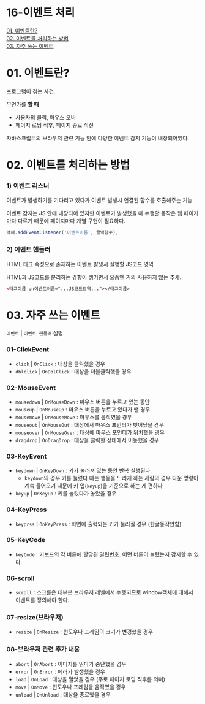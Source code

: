 # 16-이벤트 처리
[01. 이벤트란?](#01-이벤트란)  
[02. 이벤트를 처리하는 방법](#02-이벤트를-처리하는-방법)  
[03. 자주 쓰는 이벤트](#03-자주-쓰는-이벤트)  

# 01. 이벤트란?

프로그램이 겪는 사건.  

무언가를 **할 때**  

- 사용자의 클릭, 마우스 오버
- 페이지 로딩 직후, 페이지 종료 직전

자바스크립트의 브라우저 관련 기능 안에 다양한 이벤트 감지 기능이 내장되어있다.  

# 02. 이벤트를 처리하는 방법

### 1) 이벤트 리스너

이벤트가 발생하기를 기다리고 있다가 이벤트 발생시 연결된 함수를 호출해주는 기능  

이벤트 감지는 JS 안에 내장되어 있지만 이벤트가 발생했을 때 수행할 동작은 웹 페이지마다 다르기 때문에 페이지마다 개별 구현이 필요하다.  

```jsx
객체.addEventListener('이벤트이름', 콜백함수);
```

### 2) 이벤트 핸들러

HTML 태그 속성으로 존재하는 이벤트 발생시 실행할 JS코드 영역  

HTML과 JS코드를 분리하는 경향이 생기면서 요즘엔 거의 사용하지 않는 추세.  

```html
<태그이름 on이벤트이름="...JS코드영역..."></태그이름>
```
# 03. 자주 쓰는 이벤트

`이벤트` | `이벤트 핸들러` 설명  

### 01-ClickEvent

- `click` | `OnClick` : 대상을 클릭했을 경우
- `dblclick` | `OnDblClick` : 대상을 더블클릭했을 경우

### 02-MouseEvent

- `mousedown` | `OnMouseDown` : 마우스 버튼을 누르고 있는 동안
- `mouseup` | `OnMouseUp` : 마우스 버튼을 누르고 있다가 땐 경우
- `mousemove` | `OnMouseMove` : 마우스를 움직였을 경우
- `mouseout` | `OnMouseOut` : 대상에서 마우스 포인터가 벗어났을 경우
- `mouseover` | `OnMouseOver` : 대상에 마우스 포인터가 위치했을 경우
- `dragdrop` | `OnDragDrop` : 대상을 클릭한 상태에서 이동했을 경우

### 03-KeyEvent

- `keydown` | `OnKeyDown` : 키가 눌러져 있는 동안 반복 실행된다.
    - `keydown`의 경우 키를 눌렀다 떼는 행동을 느리게 하는 사람의 경우 다운 명령이 계속 들어오기 때문에 키 업(`keyup`)을 기준으로 하는 게 편하다
- `keyup` | `OnKeyUp` : 키를 눌렀다가 놓았을 경우

### 04-KeyPress

- `keyprss` | `OnKeyPress` : 화면에 출력되는 키가 눌러질 경우 (한글동작안함)

### 05-KeyCode

- `keyCode` : 키보드의 각 버튼에 할당된 일련번호. 어떤 버튼이 눌렸는지 감지할 수 있다.

### 06-scroll

- `scroll` : 스크롤은 대부분 브라우저 레벨에서 수행되므로 window객체에 대해서 이벤트를 정의해야 한다.

### 07-resize(브라우저)

- `resize` | `OnResize` : 윈도우나 프레임의 크기가 변경했을 경우

### 08-브라우저 관련 추가 내용

- `abort` | `OnAbort` : 이미지를 읽다가 중단했을 경우
- `error` | `OnError` : 에러가 발생했을 경우
- `load` | `OnLoad` : 대상을 열었을 경우 (주로 페이지 로딩 직후를 의미)
- `move` | `OnMove` : 윈도우나 프레임을 움직였을 경우
- `unload` | `OnUnload` : 대상을 종료했을 경우
